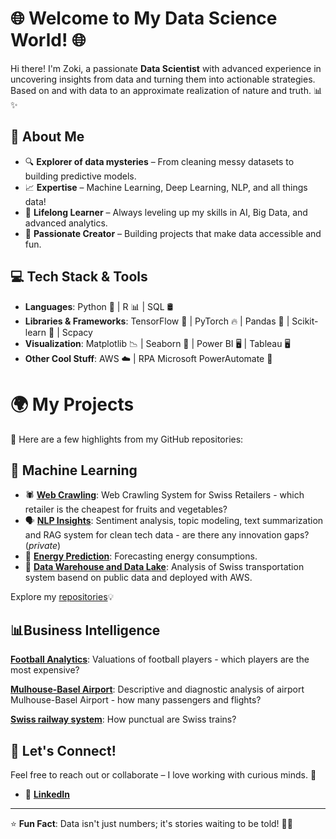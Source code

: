 #  🌐 Welcome to My Data Science World! 🌐

Hi there! I'm Zoki, a passionate **Data Scientist** with advanced experience in uncovering insights from data and turning them into actionable strategies. Based on and with data to an approximate realization of nature and truth. 📊✨

## 🚀 About Me

- 🔍 **Explorer of data mysteries** – From cleaning messy datasets to building predictive models.
- 📈 **Expertise** – Machine Learning, Deep Learning, NLP, and all things data! 
- 🧠 **Lifelong Learner** – Always leveling up my skills in AI, Big Data, and advanced analytics.
- 🌟 **Passionate Creator** – Building projects that make data accessible and fun.

## 💻 Tech Stack & Tools

- **Languages**: Python 🐍 | R 📊 | SQL 🛢️  
- **Libraries & Frameworks**: TensorFlow 🤖 | PyTorch 🔥 | Pandas 🐼 | Scikit-learn 🎯 | Scpacy    
- **Visualization**: Matplotlib 📉 | Seaborn 🌊 | Power BI 🖥️  | Tableau 🖥️
- **Other Cool Stuff**:  AWS ☁️ | RPA Microsoft PowerAutomate 🤖

# 🌍 My Projects

📌 Here are a few highlights from my GitHub repositories:

## 🧠 Machine Learning
- 🕷️ **[Web Crawling](https://github.com/zd-2902/cip-gemuese)**: Web Crawling System for Swiss Retailers - which retailer is the cheapest for fruits and vegetables? 
- 🗣️ **[NLP Insights](https://github.com/zd-2902/hslu-cta03)**: Sentiment analysis, topic modeling, text summarization and RAG system for clean tech data - are there any innovation gaps? (*private*)
- 🌳 **[Energy Prediction](https://github.com/zd-2902/Energy-Prediction)**: Forecasting energy consumptions.
- 🚂 **[Data Warehouse and Data Lake](https://github.com/zd-2902/Swiss-Punctuality-Train)**: Analysis of Swiss transportation system basend on public data and deployed with AWS.

Explore my [repositories](https://github.com/zd-2902?tab=repositories)💡

## 📊Business Intelligence
[**Football Analytics**](https://abenaamanfo.shinyapps.io/Player_Valuations/): Valuations of football players - which players are the most expensive?

[**Mulhouse-Basel Airport**](https://maphslu.shinyapps.io/Basel/): Descriptive and diagnostic analysis of airport Mulhouse-Basel Airport - how many passengers and flights?

[**Swiss railway system**](https://public.tableau.com/app/profile/zoran.dobrosavljevic5387/viz/shared/7DYH72KRK): How punctual are Swiss trains?

## 🎯 Let's Connect!

Feel free to reach out or collaborate – I love working with curious minds. 🌟

- 💼 [**LinkedIn**](https://www.linkedin.com/in/zoran-dobrosavljevic-b00600175/)

---

⭐ **Fun Fact**: Data isn't just numbers; it's stories waiting to be told! 📖✨
